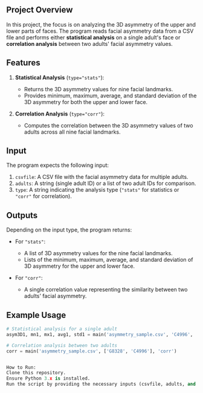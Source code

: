 ## Project Overview

In this project, the focus is on analyzing the 3D asymmetry of the upper and lower parts of faces. The program reads facial asymmetry data from a CSV file and performs either **statistical analysis** on a single adult's face or **correlation analysis** between two adults' facial asymmetry values.

## Features

1. **Statistical Analysis** (`type="stats"`):
    - Returns the 3D asymmetry values for nine facial landmarks.
    - Provides minimum, maximum, average, and standard deviation of the 3D asymmetry for both the upper and lower face.

2. **Correlation Analysis** (`type="corr"`):
    - Computes the correlation between the 3D asymmetry values of two adults across all nine facial landmarks.

## Input

The program expects the following input:
1. `csvfile`: A CSV file with the facial asymmetry data for multiple adults.
2. `adults`: A string (single adult ID) or a list of two adult IDs for comparison.
3. `type`: A string indicating the analysis type (`"stats"` for statistics or `"corr"` for correlation).


## Outputs

Depending on the input type, the program returns:
- For `"stats"`:
  - A list of 3D asymmetry values for the nine facial landmarks.
  - Lists of the minimum, maximum, average, and standard deviation of 3D asymmetry for the upper and lower face.
  
- For `"corr"`:
  - A single correlation value representing the similarity between two adults' facial asymmetry.

## Example Usage

```python
# Statistical analysis for a single adult
asym3D1, mn1, mx1, avg1, std1 = main('asymmetry_sample.csv', 'C4996', 'stats')

# Correlation analysis between two adults
corr = main('asymmetry_sample.csv', ['G8328', 'C4996'], 'corr')


How to Run:
Clone this repository.
Ensure Python 3.x is installed.
Run the script by providing the necessary inputs (csvfile, adults, and type).
